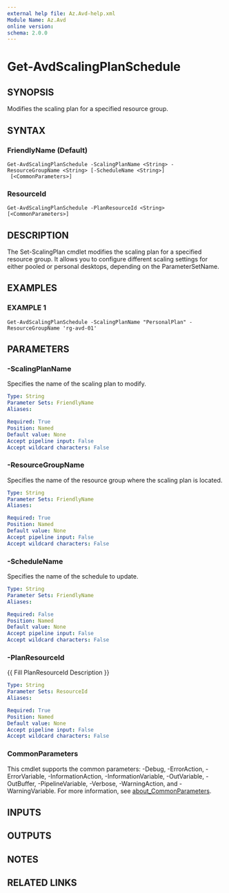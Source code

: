 ```yaml
---
external help file: Az.Avd-help.xml
Module Name: Az.Avd
online version:
schema: 2.0.0
---
```


# Get-AvdScalingPlanSchedule

## SYNOPSIS
Modifies the scaling plan for a specified resource group.

## SYNTAX

### FriendlyName (Default)
```
Get-AvdScalingPlanSchedule -ScalingPlanName <String> -ResourceGroupName <String> [-ScheduleName <String>]
 [<CommonParameters>]
```

### ResourceId
```
Get-AvdScalingPlanSchedule -PlanResourceId <String> [<CommonParameters>]
```

## DESCRIPTION
The Set-ScalingPlan cmdlet modifies the scaling plan for a specified resource group.
It allows you to configure different scaling settings for either pooled or personal desktops, depending on the ParameterSetName.

## EXAMPLES

### EXAMPLE 1
```
Get-AvdScalingPlanSchedule -ScalingPlanName "PersonalPlan" -ResourceGroupName 'rg-avd-01'
```

## PARAMETERS

### -ScalingPlanName
Specifies the name of the scaling plan to modify.

```yaml
Type: String
Parameter Sets: FriendlyName
Aliases:

Required: True
Position: Named
Default value: None
Accept pipeline input: False
Accept wildcard characters: False
```

### -ResourceGroupName
Specifies the name of the resource group where the scaling plan is located.

```yaml
Type: String
Parameter Sets: FriendlyName
Aliases:

Required: True
Position: Named
Default value: None
Accept pipeline input: False
Accept wildcard characters: False
```

### -ScheduleName
Specifies the name of the schedule to update.

```yaml
Type: String
Parameter Sets: FriendlyName
Aliases:

Required: False
Position: Named
Default value: None
Accept pipeline input: False
Accept wildcard characters: False
```

### -PlanResourceId
{{ Fill PlanResourceId Description }}

```yaml
Type: String
Parameter Sets: ResourceId
Aliases:

Required: True
Position: Named
Default value: None
Accept pipeline input: False
Accept wildcard characters: False
```

### CommonParameters
This cmdlet supports the common parameters: -Debug, -ErrorAction, -ErrorVariable, -InformationAction, -InformationVariable, -OutVariable, -OutBuffer, -PipelineVariable, -Verbose, -WarningAction, and -WarningVariable. For more information, see [about_CommonParameters](http://go.microsoft.com/fwlink/?LinkID=113216).

## INPUTS

## OUTPUTS

## NOTES

## RELATED LINKS
